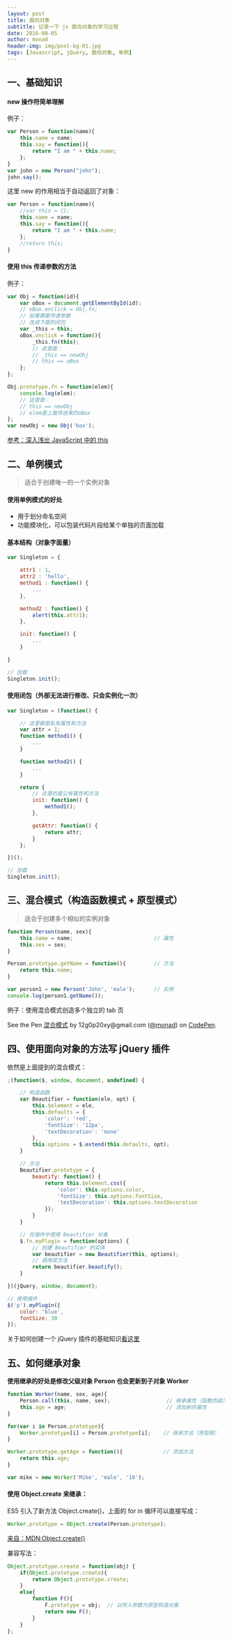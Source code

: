 ```yaml
---
layout: post
title: 面向对象
subtitle: 记录一下 js 面向对象的学习过程
date: 2016-08-05
author: monad
header-img: img/post-bg-01.jpg
tags: [Javascript, jQuery, 面向对象, 单例]
---
```


## 一、基础知识

#### new 操作符简单理解

例子：

```js
var Person = function(name){
    this.name = name;
    this.say = function(){
        return "I am " + this.name;
    };
}
var john = new Person("john");
john.say();
```

这里 new 的作用相当于自动返回了对象：

```js
var Person = function(name){
    //var this = {};
    this.name = name;
    this.say = function(){
        return "I am " + this.name;
    };
    //return this;
}
```

#### 使用 this 传递参数的方法

例子：

```js
var Obj = function(id){
    var oBox = document.getElementById(id);
    // oBox.onclick = Obj.fn;
    // 如果需要传递参数
    // 改成下面的闭包
    var _this = this;
    oBox.onclick = function(){
        _this.fn(this);
        // 这里面：
        // _this == newObj
        // this == oBox
    };
};

Obj.prototype.fn = function(elem){
    console.log(elem);
    // 这里面：
    // this == newObj
    // elem是上面传进来的oBox
};
var newObj = new Obj('box');
```

[参考：深入浅出 JavaScript 中的 this](http://www.ibm.com/developerworks/cn/web/1207_wangqf_jsthis/index.html)


## 二、单例模式

>适合于创建唯一的一个实例对象

#### 使用单例模式的好处

- 用于划分命名空间
- 功能模块化，可以包装代码片段给某个单独的页面加载

#### 基本结构（对象字面量）

```js
var Singleton = {

    attr1 : 1,
    attr2 : 'hello',
    method1 : function() {
        ...
    },

    method2 : function() {
        alert(this.attr1);
    },

    init: function() {
        ...
    }

}

// 加载
Singleton.init();
```

#### 使用闭包（外部无法进行修改、只会实例化一次）

```js
var Singleton = (function() {

    // 这里都是私有属性和方法
    var attr = 1;
    function method1() {
        ...
    }

    function method2() {
        ...
    }

    return {
        // 这里的是公有属性和方法
        init: function() {
            method1();
        },

        getAttr: function() {
            return attr;
        }
    };

})();

// 加载
Singleton.init();
```

## 三、混合模式（构造函数模式 + 原型模式）

>适合于创建多个相似的实例对象

```js
function Person(name, sex){
    this.name = name;                          // 属性
    this.sex = sex;
}

Person.prototype.getName = function(){         // 方法
    return this.name;
}

var person1 = new Person('John', 'male');      // 实例
console.log(person1.getName());
```

例子：使用混合模式创造多个独立的 tab 页

<p data-height="537" data-theme-id="0" data-slug-hash="mmdaJq" data-default-tab="js,result" data-user="monad" data-embed-version="2" data-pen-title="混合模式" class="codepen">See the Pen <a href="https://codepen.io/monad/pen/mmdaJq/">混合模式</a> by 12g0p20xy@gmail.com (<a href="http://codepen.io/monad">@monad</a>) on <a href="http://codepen.io">CodePen</a>.</p>
<script async src="https://production-assets.codepen.io/assets/embed/ei.js"></script>


## 四、使用面向对象的方法写 jQuery 插件

依然是上面提到的混合模式：

```js
;(function($, window, document, undefined) {

    // 构造函数
    var Beautifier = function(ele, opt) {
        this.$element = ele,
        this.defaults = {
            'color': 'red',
            'fontSize': '12px',
            'textDecoration': 'none'
        },
        this.options = $.extend(this.defaults, opt);
    }

    // 方法
    Beautifier.prototype = {
        beautify: function() {
            return this.$element.css({
                'color': this.options.color,
                'fontSize': this.options.fontSize,
                'textDecoration': this.options.textDecoration
            });
        }
    }

    // 在插件中使用 Beautifier 对象
    $.fn.myPlugin = function(options) {
        // 创建 Beautifier 的实体
        var beautifier = new Beautifier(this, options);
        // 调用其方法
        return beautifier.beautify();
    }

})(jQuery, window, document);

// 使用插件
$('p').myPlugin({
	color: 'blue',
	fontSize: 30
});
```

关于如何创建一个 jQuery 插件的基础知识[看这里](http://monadproxy.lofter.com/post/1cf97aac_95c8fb7)


##  五、如何继承对象

**使用继承的好处是修改父级对象  Person 也会更新到子对象  Worker**

```js
function Worker(name, sex, age){
    Person.call(this, name, sex);                  // 继承属性（函数伪装）
    this.age = age;                                // 添加新的属性
}

for(var i in Person.prototype){
    Worker.prototype[i] = Person.prototype[i];    // 继承方法（原型链）
}

Worker.prototype.getAge = function(){             // 添加方法
    return this.age;
}

var mike = new Worker('Mike', 'male', '18');
```

#### 使用 Object.create 来继承：

ES5 引入了新方法 Object.create()，上面的 for in 循环可以直接写成：

```js
Worker.prototype = Object.create(Person.prototype);
```
[来自：MDN:Object.create()](https://developer.mozilla.org/zh-CN/docs/Web/JavaScript/Reference/Global_Objects/Object/create)

兼容写法：

```js
Object.prototype.create = function(obj) {  
    if(Object.prototype.create){  
        return Object.prototype.create;
    }
    else{
        function F(){  
            F.prototype = obj;  // 以传入参数为原型构造对象  
            return new F();
        }
    }
};
```








